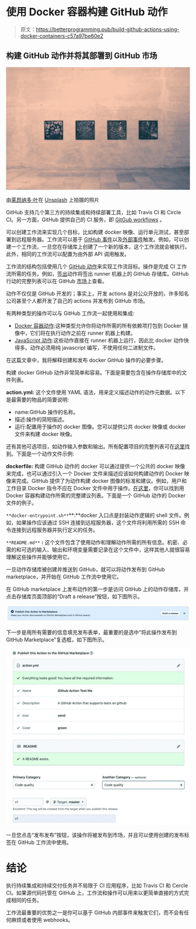 # 使用 Docker 容器构建 GitHub 动作

> 原文：<https://betterprogramming.pub/build-github-actions-using-docker-containers-c57a97be60e2>

## 构建 GitHub 动作并将其部署到 GitHub 市场

![](img/a430d36bcefd4323c61c93e04082d3be.png)

由[莱昂纳多·叶](https://unsplash.com/@yipleonardo?utm_source=unsplash&utm_medium=referral&utm_content=creditCopyText)在 [Unsplash](https://unsplash.com/s/photos/picture-frame?utm_source=unsplash&utm_medium=referral&utm_content=creditCopyText) 上拍摄的照片

GitHub 支持几个第三方的持续集成和持续部署工具，比如 Travis CI 和 Circle CI。另一方面，GitHub 提供自己的 CI 服务，即 [GitGub workflows](https://help.github.com/en/actions/configuring-and-managing-workflows) 。

可以创建工作流来实现几个目标，比如构建 docker 映像、运行单元测试，甚至部署到远程服务器。工作流可以基于 [GitHub 事件](https://help.github.com/en/actions/reference/events-that-trigger-workflows)以及[外部事件](https://help.github.com/en/actions/reference/events-that-trigger-workflows#external-events-repository_dispatch)触发。例如，可以创建一个工作流，一旦您在存储库上创建了一个新的版本，这个工作流就会被执行。此外，相同的工作流可以配置为由外部 API 调用触发。

工作流的结构包括使用几个 [GitHub 动作](https://help.github.com/en/actions/building-actions/about-actions)来实现工作流目标。操作是完成 CI 工作流所需的任务。例如，[签出](https://github.com/marketplace/actions/checkout)动作将签出 runner 机器上的 GitHub 存储库。GitHub 行动的完整列表可以在 GitHub [市场](https://github.com/marketplace?type=actions)上查看。

动作不仅仅是 GitHub 开发的；事实上，开发 actions 是对公众开放的，许多知名公司甚至个人都开发了自己的 actions 并发布到 GitHub 市场。

有两种类型的操作可以与 GitHub 工作流一起使用和集成:

*   [Docker 容器动作](https://help.github.com/en/actions/building-actions/about-actions#docker-container-actions):这种类型允许你将动作所需的所有依赖项打包到 Docker 镜像中，它们将在执行动作之前在 runner 机器上构建。
*   [JavaScript 动作](https://help.github.com/en/actions/building-actions/about-actions#javascript-actions):这些动作直接在 runner 机器上运行，因此比 docker 动作快得多。动作必须用纯 javascript 编写，不使用任何二进制文件。

在这篇文章中，我将解释创建和发布 docker GitHub 操作的必要步骤。

构建 docker GitHub 动作非常简单和容易。下面是需要包含在操作存储库中的文件列表。

**action.yml:** 这个文件使用 YAML 语法，用来定义描述动作的动作元数据。以下是最需要的物品的简要说明:

*   name:GitHub 操作的名称。
*   描述:操作的简短描述。
*   运行:配置用于操作的 docker 图像。您可以提供公共 docker 映像或 docker 文件来构建 docker 映像。

还有其他可选项目，如动作输入参数和输出。所有配置项目的完整列表可在[这里](https://help.github.com/en/actions/building-actions/metadata-syntax-for-github-actions)找到。下面是一个动作文件示例:

**dockerfile:** 构建 GitHub 动作的 docker 可以通过提供一个公共的 docker 映像来完成，也可以通过引入一个 Docker 文件来描述应该如何构建动作的 Docker 映像来完成。GitHub 提供了为动作构建 docker 图像的标准和建议。例如，用户和工作目录 Docker 指令不应在 Docker 文件中用于操作。[在这里](https://help.github.com/en/actions/building-actions/dockerfile-support-for-github-actions)，你可以找到用 Docker 容器构建动作所需的完整建议列表。下面是一个 GitHub 动作的 Docker 文件的例子。

`**docker-entrypoint.sh**`**:**docker 入口点是封装动作逻辑的 shell 文件。例如，如果操作应该通过 SSH 连接到远程服务器，这个文件将利用所需的 SSH 命令连接到远程服务器并执行定义的任务。

`**README.md**` **:** 这个文件包含了使用动作和理解动作所需的所有信息。机密、必需的和可选的输入、输出和环境变量需要记录在这个文件中，这样其他人就很容易理解这些操作并能够使用它。

一旦动作存储库被创建并推送到 GitHub，就可以将动作发布到 GitHub marketplace，并开始在 GitHub 工作流中使用它。

在 GitHub marketplace 上发布动作的第一步是访问 GitHub 上的动作存储库，并点击存储库页面顶部的“Draft a release”按钮，如下图所示。

![](img/d136133c468016a28759c86535328974.png)

下一步是用所有需要的信息填充发布表单，最重要的是选中“将此操作发布到 GitHub Marketplace”复选框，如下图所示。

![](img/7cea01d45a5b12de563c8d8039e1d024.png)

一旦您点击“发布发布”按钮，该操作将被发布到市场，并且可以使用创建的发布标签在 GitHub 工作流中使用。

# **结论**

执行持续集成和持续交付任务并不局限于 CI 应用程序，比如 Travis CI 和 Cercle CI。如果源代码托管在 GitHub 上，工作流和操作可以用来以更简单直接的方式完成相同的任务。

工作流最重要的优势之一是你可以基于 GitHub 内部事件来触发它们，而不会有任何麻烦或者使用 webhooks。